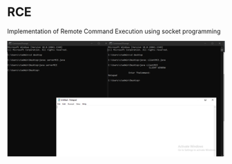 # RCE
Implementation of Remote Command Execution using socket programming 

 ![RCE](https://github.com/johhhnnnnnn13/RCE/blob/main/image.png)
